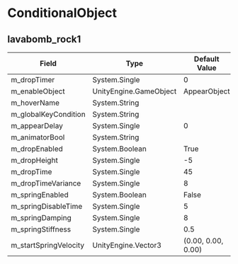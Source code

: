 # ConditionalObject

## lavabomb_rock1

|Field|Type|Default Value|
|-----|----|-------------|
|m_dropTimer|System.Single|0|
|m_enableObject|UnityEngine.GameObject|AppearObject|
|m_hoverName|System.String||
|m_globalKeyCondition|System.String||
|m_appearDelay|System.Single|0|
|m_animatorBool|System.String||
|m_dropEnabled|System.Boolean|True|
|m_dropHeight|System.Single|-5|
|m_dropTime|System.Single|45|
|m_dropTimeVariance|System.Single|8|
|m_springEnabled|System.Boolean|False|
|m_springDisableTime|System.Single|5|
|m_springDamping|System.Single|8|
|m_springStiffness|System.Single|0.5|
|m_startSpringVelocity|UnityEngine.Vector3|(0.00, 0.00, 0.00)|

